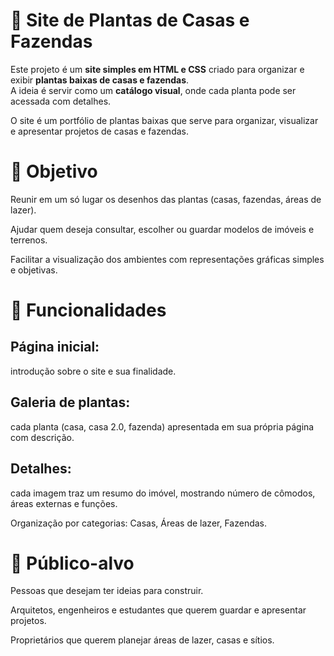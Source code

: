 # 🏡 Site de Plantas de Casas e Fazendas

Este projeto é um **site simples em HTML e CSS** criado para organizar e exibir **plantas baixas de casas e fazendas**.  
A ideia é servir como um **catálogo visual**, onde cada planta pode ser acessada com detalhes.

O site é um portfólio de plantas baixas que serve para organizar, visualizar e apresentar projetos de casas e fazendas.

# 🎯 Objetivo

Reunir em um só lugar os desenhos das plantas (casas, fazendas, áreas de lazer).

Ajudar quem deseja consultar, escolher ou guardar modelos de imóveis e terrenos.

Facilitar a visualização dos ambientes com representações gráficas simples e objetivas.

# 🏡 Funcionalidades

<h2>Página inicial:</h2> introdução sobre o site e sua finalidade.

<h2>Galeria de plantas:</h2> cada planta (casa, casa 2.0, fazenda) apresentada em sua própria página com descrição.

<h2>Detalhes:</h2> cada imagem traz um resumo do imóvel, mostrando número de cômodos, áreas externas e funções.

Organização por categorias: Casas, Áreas de lazer, Fazendas.

# 👥 Público-alvo

Pessoas que desejam ter ideias para construir.

Arquitetos, engenheiros e estudantes que querem guardar e apresentar projetos.

Proprietários que querem planejar áreas de lazer, casas e sítios.
